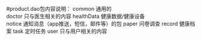 #product.dao包内容说明：
common       通用的   
doctor       只与医生相关的内容
healthData   健康数据/健康设备  
notice       通知消息（app推送，短信，邮件等）的包 
paper        问卷调查
record       健康档案
task         定时任务
user         只与用户相关的内容
